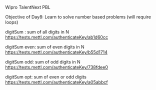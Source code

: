 Wipro TalentNext PBL

Objective of Day8:
Learn to solve number based problems (will require loops)


digitSum : sum of all digits in N
https://tests.mettl.com/authenticateKey/ab1d60cc

digitSum even: sum of even digits in N
https://tests.mettl.com/authenticateKey/b55d1714

digitSum odd: sum of odd digits in N
https://tests.mettl.com/authenticateKey/738fdee0

digitSum opt: sum of even or odd digits
https://tests.mettl.com/authenticateKey/a05abbcf